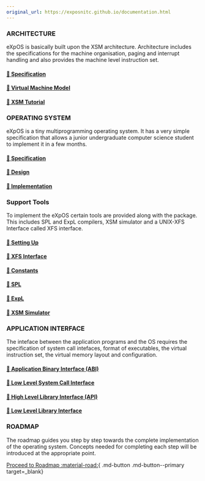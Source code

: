 ```yaml
---
original_url: https://exposnitc.github.io/documentation.html
---
```


### ARCHITECTURE
eXpOS is basically built upon the XSM architecture. Architecture includes the specifications for the machine organisation, paging and interrupt handling and also provides the machine level instruction set.

#### [:link: Specification](./arch-spec/index.md)
#### [:link: Virtual Machine Model](./virtual-machine-spec.md)
#### [:link: XSM Tutorial](./tutorials/index.md)


### OPERATING SYSTEM
eXpOS is a tiny multiprogramming operating system. It has a very simple specification that allows a junior undergraduate computer science student to implement it in a few months.

#### [:link: Specification](./os-spec/index.md)
#### [:link: Design](./os-design/index.md)
#### [:link: Implementation](./os-implementation.md)

### Support Tools
To implement the eXpOS certain tools are provided along with the package. This includes SPL and ExpL compilers, XSM simulator and a UNIX-XFS Interface called XFS interface.

#### [:link: Setting Up](./support-tools/setting-up.md)
#### [:link: XFS Interface](./support-tools/xfs-interface.md)
#### [:link: Constants](./support-tools/constants.md)
#### [:link: SPL](./support-tools/spl.md)
#### [:link: ExpL](./support-tools/expl.md)
#### [:link: XSM Simulator](./support-tools/xsm-simulator.md)


### APPLICATION INTERFACE
The inteface between the application programs and the OS requires the specification of system call intefaces, format of executables, the virtual instruction set, the virtual memory layout and configuration.


#### [:link: Application Binary Interface (ABI)](./abi.md)
#### [:link: Low Level System Call Interface](./os-design/sw-interface.md)
#### [:link: High Level Library Interface (API)](./os-spec/dynamicmemoryroutines.md)
#### [:link: Low Level Library Interface](./abi.md)

### ROADMAP
The roadmap guides you step by step towards the complete implementation of the operating system. Concepts needed for completing each step will be introduced at the appropriate point.

[Proceed to Roadmap :material-road:](./roadmap/index.md){ .md-button .md-button--primary  target=_blank}